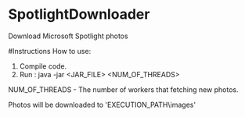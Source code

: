 # SpotlightDownloader
Download Microsoft Spotlight photos

#Instructions
How to use:
1. Compile code.
2. Run : java -jar <JAR_FILE> <NUM_OF_THREADS>

NUM_OF_THREADS - The number of workers that fetching new photos.

Photos will be downloaded to 'EXECUTION_PATH\images'
